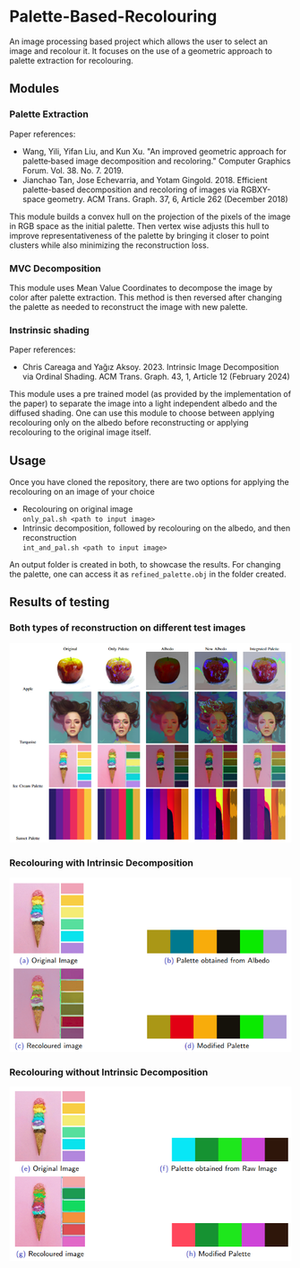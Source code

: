 # Palette-Based-Recolouring

An image processing based project which allows the user to select an image and recolour it. It focuses on the use of a geometric approach to palette extraction for recolouring.

## Modules

### Palette Extraction

Paper references:  
- Wang, Yili, Yifan Liu, and Kun Xu. "An improved geometric approach for palette‐based image decomposition and recoloring." Computer Graphics Forum. Vol. 38. No. 7. 2019.
- Jianchao Tan, Jose Echevarria, and Yotam Gingold. 2018. Efficient palette-based decomposition and recoloring of images via RGBXY-space geometry. ACM Trans. Graph. 37, 6, Article 262 (December 2018)

This module builds a convex hull on the projection of the pixels of the image in RGB space as the initial palette. Then vertex wise adjusts this hull to improve representativeness of the palette by bringing it closer to point clusters while also minimizing the reconstruction loss.

### MVC Decomposition

This module uses Mean Value Coordinates to decompose the image by color after palette extraction. This method is then reversed after changing the palette as needed to reconstruct the image with new palette.

### Instrinsic shading

Paper references:
- Chris Careaga and Yağız Aksoy. 2023. Intrinsic Image Decomposition via Ordinal Shading. ACM Trans. Graph. 43, 1, Article 12 (February 2024)

This module uses a pre trained model (as provided by the implementation of the paper) to separate the image into a light independent albedo and the diffused shading. One can use this module to choose between applying recolouring only on the albedo before reconstructing or applying recolouring to the original image itself.

## Usage
Once you have cloned the repository, there are two options for applying the recolouring on an image of your choice

- Recolouring on original image  
`only_pal.sh <path to input image>`
- Intrinsic decomposition, followed by recolouring on the albedo, and then reconstruction  
`int_and_pal.sh <path to input image>`

An output folder is created in both, to showcase the results. For changing the palette, one can access it as `refined_palette.obj` in the folder created.

## Results of testing

### Both types of reconstruction on different test images
![Comparison of both recolourings on different images](comparison.png)

### Recolouring with Intrinsic Decomposition
![Recolouring with intrinsic decomposition](recolor_with_int.png)

### Recolouring without Intrinsic Decomposition
![Recolouring without intrinsic decomposition](recolor_no_int.png)